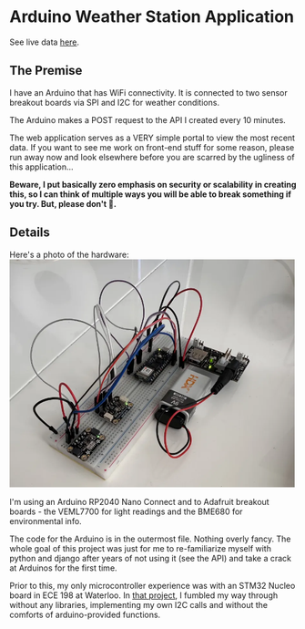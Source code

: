 # Arduino Weather Station Application

See live data [here](http://weather.chickencurious.com).

## The Premise

I have an Arduino that has WiFi connectivity. It is connected to two sensor breakout boards via SPI and I2C for weather conditions.

The Arduino makes a POST request to the API I created every 10 minutes.

The web application serves as a VERY simple portal to view the most recent data. If you want to see me work on front-end stuff for some reason, please run away now and look elsewhere before you are scarred by the ugliness of this application...

**Beware, I put basically zero emphasis on security or scalability in creating this, so I can think of multiple ways you will be able to break something if you try. But, please don't 🙂.**

## Details

Here's a photo of the hardware:
<br>
<img src="./images/IMG_5489.webp" alt="Breadboard setup" height="400">

I'm using an Arduino RP2040 Nano Connect and to Adafruit breakout boards - the VEML7700 for light readings and the BME680 for environmental info.

The code for the Arduino is in the outermost file. Nothing overly fancy. The whole goal of this project was just for me to re-familiarize myself with python and django after years of not using it (see the API) and take a crack at Arduinos for the first time.

Prior to this, my only microcontroller experience was with an STM32 Nucleo board in ECE 198 at Waterloo. In [that project](https://git.uwaterloo.ca/jmurphym/ece198_2_18/-/blob/main/Core/Src/main.c?ref_type=heads), I fumbled my way through without any libraries, implementing my own I2C calls and without the comforts of arduino-provided functions.
